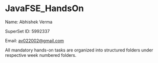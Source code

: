 # JavaFSE_HandsOn
Name: Abhishek Verma

SuperSet ID: 5992337

Email: av022002@gmail.com

All mandatory hands-on tasks are organized into structured folders under respective week numbered folders.
